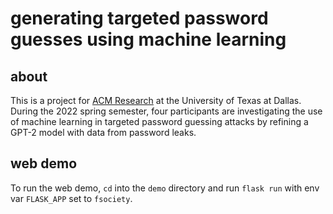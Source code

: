 # generating targeted password guesses using machine learning

## about

This is a project for [ACM Research](https://acmutd.co/research) at the University of Texas at Dallas. During the 2022 spring semester, four participants are investigating the use of machine learning in targeted password guessing attacks by refining a GPT-2 model with data from password leaks.

## web demo

To run the web demo, `cd` into the `demo` directory and run `flask run` with env var `FLASK_APP` set to `fsociety`.
